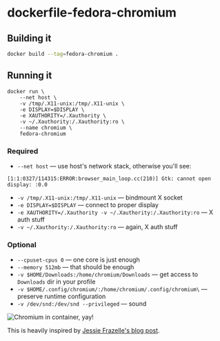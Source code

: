 # dockerfile-fedora-chromium

## Building it

```bash
docker build --tag=fedora-chromium .
```

## Running it

```
docker run \
    --net host \
    -v /tmp/.X11-unix:/tmp/.X11-unix \
    -e DISPLAY=$DISPLAY \
    -e XAUTHORITY=/.Xauthority \
    -v ~/.Xauthority:/.Xauthority:ro \
    --name chromium \
    fedora-chromium
```

### Required
 * `--net host` — use host's network stack, otherwise you'll see:
```
[1:1:0327/114315:ERROR:browser_main_loop.cc(210)] Gtk: cannot open display: :0.0
```
 * `-v /tmp/.X11-unix:/tmp/.X11-unix` — bindmount X socket
 * `-e DISPLAY=$DISPLAY` — connect to proper display
 * `-e XAUTHORITY=/.Xauthority -v ~/.Xauthority:/.Xauthority:ro` — X auth stuff
 * `-v ~/.Xauthority:/.Xauthority:ro` — again, X auth stuff

### Optional
 * `--cpuset-cpus 0` — one core is just enough
 * `--memory 512mb` — that should be enough
 * `-v $HOME/Downloads:/home/chromium/Downloads` — get access to `Downloads` dir in your profile
 * `-v $HOME/.config/chromium/:/home/chromium/.config/chromium\` — preserve runtime configuration
 * `-v /dev/snd:/dev/snd --privileged` — sound


![Chromium in container, yay!](https://github.com/TomasTomecek/dockerfile-fedora-chromium/blob/master/chromium-in-container.png)


This is heavily inspired by [Jessie Frazelle's blog post](https://blog.jessfraz.com/posts/docker-containers-on-the-desktop.html).
